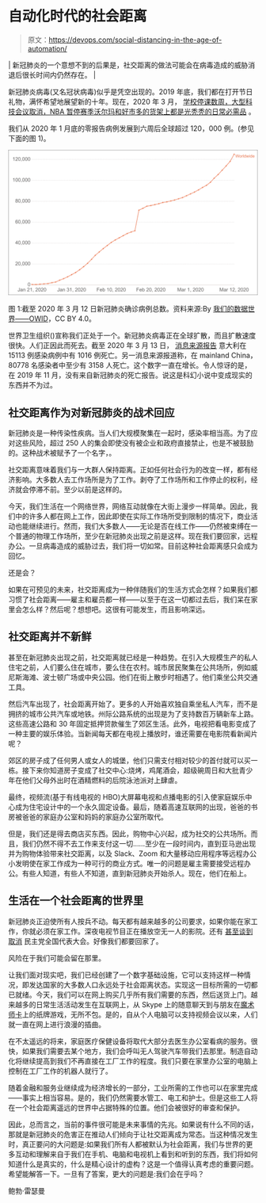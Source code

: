 # 自动化时代的社会距离

> 原文：<https://devops.com/social-distancing-in-the-age-of-automation/>

| 新冠肺炎的一个意想不到的后果是，社交距离的做法可能会在病毒造成的威胁消退后很长时间内仍然存在。 |

新冠肺炎病毒(又名冠状病毒)似乎是凭空出现的。2019 年底，我们都在打开节日礼物，满怀希望地展望新的十年。现在，2020 年 3 月， [学校停课数周，](https://www.latimes.com/california/story/2020-03-13/los-angeles-schools-closure-possible-cornavirus)[大型科技会议取消，](https://events.google.com/io/)[NBA 暂停赛季](https://ftw.usatoday.com/2020/03/nba-coronavirus-what-we-know)[沃尔玛和好市多的货架上都是光秃秃的日常必需品](https://www.businessinsider.com/walmart-amazon-target-selling-out-of-toilet-paper-online-2020-3) 。

我们从 2020 年 1 月底的零报告病例发展到六周后全球超过 120，000 例。(参见下面的图 1)。

![Total-cases-covid-19-who](img/d7fea3e7475e5db1f3ebe0b84f047db9.png)

图 1:截至 2020 年 3 月 12 日新冠肺炎确诊病例总数。资料来源:By [我们的数据世界——OWID](https://ourworldindata.org/grapher/total-cases-covid-19-who?time=0..54)，CC BY 4.0。

世界卫生组织([](https://www.who.int/))宣称我们正处于一个[](https://en.wikipedia.org/wiki/Pandemic)。新冠肺炎病毒正在全球扩散，而且扩散速度很快。人们正因此而死去。截至 2020 年 3 月 13 日， [消息来源报告](https://www.express.co.uk/news/world/1234152/Coronavirus-death-toll-how-many-people-dead-coronavirus-how-many-infected-coronavirus) 意大利在 15113 例感染病例中有 1016 例死亡。另一消息来源报道称，在 mainland China，80778 名感染者中至少有 3158 人死亡。这个数字一直在增长。令人惊讶的是，在 2019 年 11 月，没有来自新冠肺炎的死亡报告。说这是科幻小说中变成现实的东西并不为过。

## **社交距离作为对新冠肺炎的战术回应**

新冠肺炎是一种传染性疾病。当人们大规模聚集在一起时，感染率相当高。为了应对这些风险，超过 250 人的集会即使没有被企业和政府直接禁止，也是不被鼓励的。这种战术被赋予了一个名字，[](https://en.wikipedia.org/wiki/Social_distancing)。

社交距离意味着我们与一大群人保持距离。正如任何社会行为的改变一样，都有经济影响。大多数人去工作场所是为了工作。剥夺了工作场所和工作停止的权利，经济就会停滞不前。至少以前是这样的。

今天，我们生活在一个网络世界，网络互动就像在大街上漫步一样简单。因此，我们中的许多人都在网上工作，因此即使在实际工作场所受到限制的情况下，商业活动也能继续进行。然而，我们大多数人——无论是否在线工作——仍然被束缚在一个普通的物理工作场所，至少在新冠肺炎出现之前是这样。现在我们要回家，远程办公。一旦病毒造成的威胁过去，我们将一切如常。目前这种社会距离感只会成为回忆。

还是会？

如果在可预见的未来，社交距离成为一种伴随我们的生活方式会怎样？如果我们都习惯了社会距离——雇主和雇员都一样——以至于在这一切都过去后，我们呆在家里会怎么样？然后呢？想想吧。这很有可能发生，而且影响深远。

## **社交距离并不新鲜**

甚至在新冠肺炎出现之前，社交距离就已经是一种趋势。在引入大规模生产的私人住宅之前，人们要么住在城市，要么住在农村。城市居民聚集在公共场所，例如威尼斯海滩、波士顿广场或中央公园。他们在街上散步时相遇了。他们乘坐公共交通工具。

然后汽车出现了，社会距离开始了。更多的人开始喜欢独自乘坐私人汽车，而不是拥挤的城市公共汽车或地铁。州际公路系统的出现是为了支持数百万辆新车上路。这些高速公路和 30 年固定抵押贷款催生了郊区生活。此外，电视把看电影变成了一种主要的娱乐体验。当新闻每天都在电视上播放时，谁还需要在电影院看新闻片呢？

郊区的房子成了任何男人或女人的城堡，他们只需支付相对较少的首付就可以买一栋。接下来你知道房子变成了社交中心:烧烤，鸡尾酒会，超级碗周日和大批青少年在他们父母外出时在酒精燃料的后院泳池派对上肆虐。

最终，视频流(基于有线电视的 HBO)大屏幕电视和点播电影的引入使家庭娱乐中心成为住宅设计中的一个永久固定设备。最后，随着高速互联网的出现，爸爸的书房被爸爸的家庭办公室和妈妈的家庭办公室所取代。

但是，我们还是得去商店买东西。因此，购物中心兴起，成为社交的公共场所。而且，我们仍然不得不去工作来支付这一切……至少在一段时间内，直到亚马逊出现并为购物体验带来社交距离，以及 Slack、Zoom 和大量移动应用程序等远程办公小发明使在家工作成为一种可行的商业方式。唯一的问题是雇主需要接受远程办公。有些人知道，有些人不知道，直到新冠肺炎开始杀人。现在，他们在船上。

## **生活在一个社会距离的世界里**

新冠肺炎正迫使所有人按兵不动。每天都有越来越多的公司要求，如果你能在家工作，你就必须在家工作。深夜电视节目正在播放空无一人的影院。还有 [甚至谈到取消](https://www.washingtonpost.com/66c6b5fa-6486-11ea-845d-e35b0234b136_story.html) 民主党全国代表大会。好像我们都要回家了。

风险在于我们可能会留在那里。

让我们面对现实吧，我们已经创建了一个数字基础设施，它可以支持这样一种情况，即发达国家的大多数人口永远处于社会距离状态。实现这一目标所需的一切都已就绪。今天，我们可以在网上购买几乎所有我们需要的东西，然后送货上门。越来越多的日常生活活动发生在互联网上，从 Skype 上的随意聊天到与朋友在[魔术师卡](https://www.trickstercards.com/game/?fbclid=IwAR2SA0glsiIfkfEWdDPCF_jDqaCeT5jSjxY28Bpm5FcLq3Q08rzcUv3kzJc)上的纸牌游戏，无所不包。是的，自从个人电脑可以支持视频会议以来，人们就一直在网上进行浪漫的插曲。

在不太遥远的将来，家庭医疗保健设备将取代大部分去医生办公室看病的服务。很快，如果我们需要去某个地方，我们会呼叫无人驾驶汽车带我们去那里。制造自动化将继续提高到我们不再直接在工厂工作的程度。我们只要在家里办公室的电脑上控制在工厂工作的机器人就行了。

随着金融和服务业继续成为经济增长的一部分，工业所需的工作也可以在家里完成——事实上相当容易。是的，我们仍然需要水管工、电工和护士。但是这些工人将在一个社会距离遥远的世界中占据特殊的位置。他们会被很好的审查和保护。

因此，总而言之，当前的事件很可能是未来事情的先兆。如果说有什么不同的话，那就是新冠肺炎的危害正在推动人们倾向于让社交距离成为常态。当这种情况发生时，真正要问的大问题是:如果我们所有人都被默认为社会距离，我们与世界的更多互动和理解来自于我们在手机、电脑和电视机上看到和听到的东西，我们将如何知道什么是真实的，什么是精心设计的虚构？这是一个值得认真考虑的重要问题。希望能解答一下。一旦有了答案，更大的问题是:我们会在乎吗？

鲍勃·雷瑟曼